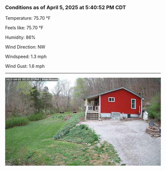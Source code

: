 ### Conditions as of April 5, 2025 at 5:40:52 PM CDT 

Temperature: 75.70 &deg;F

Feels like: 75.70 &deg;F

Humidity: 86%

Wind Direction: NW

Windspeed: 1.3 mph

Wind Gust: 1.6 mph

---

<img src="./images/latest.jpeg"/>

